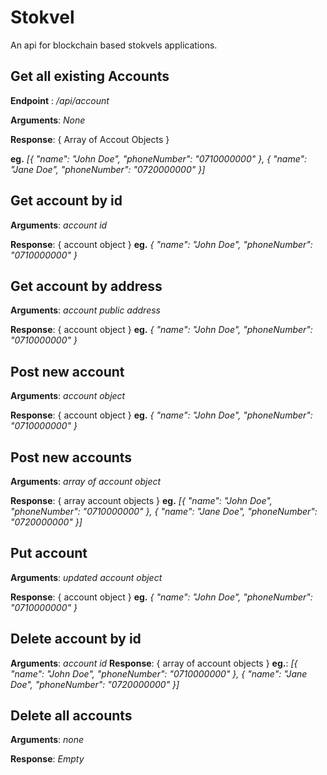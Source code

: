 

# Stokvel

An api for blockchain based stokvels applications.



## Get all existing Accounts

**Endpoint** :
*/api/account*

**Arguments**:
*None*

**Response**:
{
  Array of Accout Objects
}

**eg.**
*[{
  "name": "John Doe",
  "phoneNumber": "0710000000"
},
{
  "name": "Jane Doe",
  "phoneNumber": "0720000000"
}]*

## Get account by id
**Arguments**:
*account id*

**Response**:
{
  account object
}
**eg.**
*{
  "name": "John Doe",
  "phoneNumber": "0710000000"
}*

## Get account by address
**Arguments**:
*account public address*

**Response**:
{
  account object
}
**eg.**
*{
  "name": "John Doe",
  "phoneNumber": "0710000000"
}*

## Post new account
**Arguments**:
*account object*

**Response**:
{
  account object
}
**eg.**
*{
  "name": "John Doe",
  "phoneNumber": "0710000000"
}*

## Post new accounts
**Arguments**:
*array of account object*

**Response**:
{
  array account objects
}
**eg.**
*[{
  "name": "John Doe",
  "phoneNumber": "0710000000"
},
{
  "name": "Jane Doe",
  "phoneNumber": "0720000000"
}]*

## Put account
**Arguments**:
*updated account object*

**Response**:
{
  account object
}
**eg.**
*{
  "name": "John Doe",
  "phoneNumber": "0710000000"
}*

## Delete account by id
**Arguments**:
*account id*
**Response**:
{
  array of account objects
}
**eg.**:
*[{
  "name": "John Doe",
  "phoneNumber": "0710000000"
},
{
  "name": "Jane Doe",
  "phoneNumber": "0720000000"
}]*

## Delete all accounts
**Arguments**:
*none*

**Response**:
*Empty*

